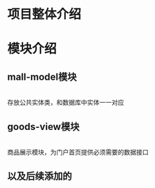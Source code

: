 项目整体介绍
===

模块介绍
===

mall-model模块
---
<br>存放公共实体类，和数据库中实体一一对应
   
goods-view模块
---
<br> 商品展示模块，为门户首页提供必须需要的数据接口

以及后续添加的
---